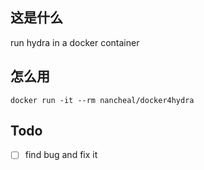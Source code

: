 ## 这是什么

run hydra in a docker container

## 怎么用

```
docker run -it --rm nancheal/docker4hydra
```

## Todo

- [ ] find bug and fix it